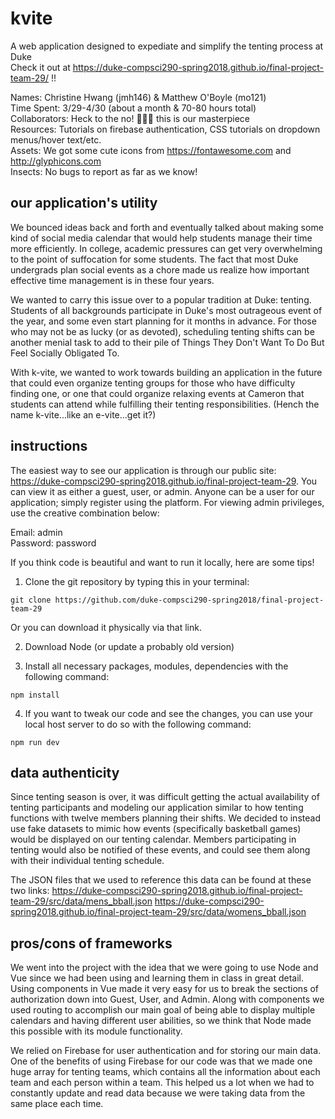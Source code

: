 # kvite

A web application designed to expediate and simplify the tenting process at Duke<br>
Check it out at https://duke-compsci290-spring2018.github.io/final-project-team-29/ !!<br>

Names: Christine Hwang (jmh146) & Matthew O'Boyle (mo121)<br>
Time Spent: 3/29-4/30 (about a month & 70-80 hours total)<br>
Collaborators: Heck to the no! 😤😤😤 this is our masterpiece<br>
Resources: Tutorials on firebase authentication, CSS tutorials on dropdown menus/hover text/etc.<br>
Assets: We got some cute icons from https://fontawesome.com and http://glyphicons.com<br>
Insects: No bugs to report as far as we know!<br>

## our application's utility

We bounced ideas back and forth and eventually talked about making some kind of social media calendar that would help students manage their time more efficiently. In college, academic pressures can get very overwhelming to the point of suffocation for some students. The fact that most Duke undergrads plan social events as a chore made us realize how important effective time management is in these four years.

We wanted to carry this issue over to a popular tradition at Duke: tenting. Students of all backgrounds participate in Duke's most outrageous event of the year, and some even start planning for it months in advance. For those who may not be as lucky (or as devoted), scheduling tenting shifts can be another menial task to add to their pile of Things They Don't Want To Do But Feel Socially Obligated To.

With k-vite, we wanted to work towards building an application in the future that could even organize tenting groups for those who have difficulty finding one, or one that could organize relaxing events at Cameron that students can attend while fulfilling their tenting responsibilities. (Hench the name k-vite...like an e-vite...get it?)

## instructions

The easiest way to see our application is through our public site: https://duke-compsci290-spring2018.github.io/final-project-team-29. You can view it as either a guest, user, or admin. Anyone can be a user for our application; simply register using the platform. For viewing admin privileges, use the creative combination below:

Email: admin<br>
Password: password

If you think code is beautiful and want to run it locally, here are some tips!

1. Clone the git repository by typing this in your terminal:
```
git clone https://github.com/duke-compsci290-spring2018/final-project-team-29
```
Or you can download it physically via that link.

2. Download Node (or update a probably old version)

3. Install all necessary packages, modules, dependencies with the following command:
```
npm install
```

4. If you want to tweak our code and see the changes, you can use your local host server to do so with the following command:
```
npm run dev
```

## data authenticity

Since tenting season is over, it was difficult getting the actual availability of tenting participants and modeling our application similar to how tenting functions with twelve members planning their shifts. We decided to instead use fake datasets to mimic how events (specifically basketball games) would be displayed on our tenting calendar. Members participating in tenting would also be notified of these events, and could see them along with their individual tenting schedule.

The JSON files that we used to reference this data can be found at these two links:
https://duke-compsci290-spring2018.github.io/final-project-team-29/src/data/mens_bball.json
https://duke-compsci290-spring2018.github.io/final-project-team-29/src/data/womens_bball.json

## pros/cons of frameworks

We went into the project with the idea that we were going to use Node and Vue since we had been using and learning them in class in great detail. Using components in Vue made it very easy for us to break the sections of authorization down into Guest, User, and Admin. Along with components we used routing to accomplish our main goal of being able to display multiple calendars and having different user abilities, so we think that Node made this possible with its module functionality.

We relied on Firebase for user authentication and for storing our main data. One of the benefits of using Firebase for our code was that we made one huge array for tenting teams, which contains all the information about each team and each person within a team. This helped us a lot when we had to constantly update and read data because we were taking data from the same place each time.